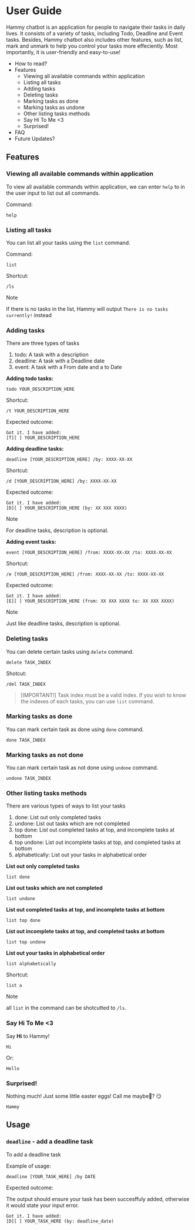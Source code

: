 # User Guide

Hammy chatbot is an application for people to navigate their tasks in daily lives. It consists of a variety of tasks, including Todo, Deadline and Event tasks. Besides, Hammy chatbot also includes other features, such as list, mark and unmark to help you control your tasks more effeciently. Most importantly, it is user-friendly and easy-to-use!

* How to read?
* Features
  * Viewing all available commands within application
  * Listing all tasks
  * Adding tasks
  * Deleting tasks
  * Marking tasks as done
  * Marking tasks as undone
  * Other listing tasks methods
  * Say Hi To Me <3
  * Surprised!
* FAQ
* Future Updates?


## Features 


### Viewing all available commands within application
To view all available commands within application, we can enter `help` to in the user input to list out all commands.

Command:
```
help
```


### Listing all tasks
You can list all your tasks using the `list` command.

Command:
```
list
```

Shortcut:
```
/ls
```

> [!NOTE]
> If there is no tasks in the list, Hammy will output `There is no tasks currently!` instead


### Adding tasks
There are three types of tasks
1. todo: A task with a description
2. deadline: A task with a Deadline date
3. event: A task with a From date and a to Date

**Adding todo tasks:**
```
todo YOUR_DESCRIPTION_HERE
```

Shortcut:
```
/t YOUR_DESCRIPTION_HERE
```

Expected outcome:
```
Got it. I have added:
[T][ ] YOUR_DESCRIPTION_HERE
```

**Adding deadline tasks:**
```
deadline [YOUR_DESCRIPTION_HERE] /by: XXXX-XX-XX
```

Shortcut:
```
/d [YOUR_DESCRIPTION_HERE] /by: XXXX-XX-XX
```

Expected outcome:
```
Got it. I have added:
[D][ ] YOUR_DESCRIPTION_HERE (by: XX XXX XXXX)
```

> [!NOTE]
> For deadline tasks, description is optional.

**Adding event tasks:**
```
event [YOUR_DESCRIPTION_HERE] /from: XXXX-XX-XX /to: XXXX-XX-XX
```

Shortcut:
```
/e [YOUR_DESCRIPTION_HERE] /from: XXXX-XX-XX /to: XXXX-XX-XX
```

Expected outcome:
```
Got it. I have added:
[E][ ] YOUR_DESCRIPTION_HERE (from: XX XXX XXXX to: XX XXX XXXX)
```

> [!NOTE]
> Just like deadline tasks, description is optional.


### Deleting tasks
You can delete certain tasks using `delete` command.
```
delete TASK_INDEX
```

Shotcut:
```
/del TASK_INDEX
```

> [IMPORTANT!]
> Task index must be a valid index. If you wish to know the indexes of each tasks, you can use `list` command.


### Marking tasks as done
You can mark certain task as done using `done` command.
```
done TASK_INDEX
```


### Marking tasks as not done
You can mark certain task as not done using `undone` command.
```
undone TASK_INDEX
```


### Other listing tasks methods
There are various types of ways to list your tasks
1. done: List out only completed tasks
2. undone: List out tasks which are not completed
3. top done: List out completed tasks at top, and incomplete tasks at bottom
4. top undone: List out incomplete tasks at top, and completed tasks at bottom
5. alphabetically: List out your tasks in alphabetical order

**List out only completed tasks**
```
list done
```

**List out tasks which are not completed**
```
list undone
```

**List out completed tasks at top, and incomplete tasks at bottom**
```
list top done
```

**List out incomplete tasks at top, and completed tasks at bottom**
```
list top undone
```

**List out your tasks in alphabetical order**
```
list alphabetically
```

Shortcut:
```
list a
```

> [!NOTE]
> all `list` in the command can be shotcutted to `/ls`.


### Say Hi To Me <3
Say **Hi** to Hammy!

```
Hi
```

Or:
```
Hello
```


### Surprised!
Nothing much! Just some little easter eggs!
Call me maybe🤔? 😏

```
Hammy
```


## Usage

### `deadline` - add a deadline task

To add a deadline task

Example of usage: 

`deadline [YOUR_TASK_HERE] /by DATE`

Expected outcome:

The output should ensure your task has been succesffuly added, otherwise it would state your input error.

```
Got it. I have added:
[D][ ] YOUR_TASK_HERE (by: deadline_date)
```
